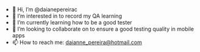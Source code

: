- 👋 Hi, I’m @daianepereirac
- 👀 I’m interested in to record my QA learning
- 🌱 I’m currently learning how to be a good tester 
- 💞️ I’m looking to collaborate on to ensure a good testing quality in mobile apps
- 📫 How to reach me: daianne_pereira@hotmail.com

<!---
daianepereirac/daianepereirac is a ✨ special ✨ repository because its `README.md` (this file) appears on your GitHub profile.
You can click the Preview link to take a look at your changes.
--->
